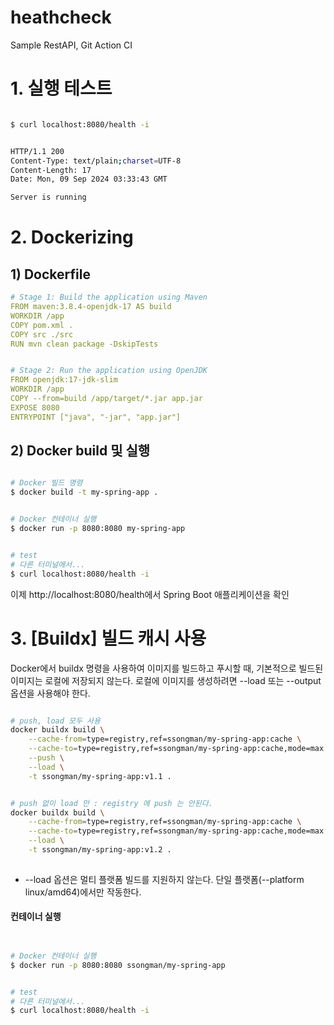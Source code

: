 # heathcheck
Sample RestAPI, Git Action CI



# 1.  실행 테스트



```sh

$ curl localhost:8080/health -i


HTTP/1.1 200
Content-Type: text/plain;charset=UTF-8
Content-Length: 17
Date: Mon, 09 Sep 2024 03:33:43 GMT

Server is running


```



# 2.  Dockerizing



## 1) Dockerfile

```yaml
# Stage 1: Build the application using Maven
FROM maven:3.8.4-openjdk-17 AS build
WORKDIR /app
COPY pom.xml .
COPY src ./src
RUN mvn clean package -DskipTests


# Stage 2: Run the application using OpenJDK
FROM openjdk:17-jdk-slim
WORKDIR /app
COPY --from=build /app/target/*.jar app.jar
EXPOSE 8080
ENTRYPOINT ["java", "-jar", "app.jar"]

```







## 2) Docker build 및 실행

```sh

# Docker 빌드 명령
$ docker build -t my-spring-app .


# Docker 컨테이너 실행
$ docker run -p 8080:8080 my-spring-app


# test
# 다른 터미널에서...
$ curl localhost:8080/health -i


```

이제 http://localhost:8080/health에서 Spring Boot 애플리케이션을 확인







# 3. [Buildx] **빌드 캐시 사용**

Docker에서 buildx 명령을 사용하여 이미지를 빌드하고 푸시할 때, 기본적으로 빌드된 이미지는 로컬에 저장되지 않는다. 로컬에 이미지를 생성하려면 --load 또는 --output 옵션을 사용해야 한다.

```sh

# push, load 모두 사용
docker buildx build \
    --cache-from=type=registry,ref=ssongman/my-spring-app:cache \
    --cache-to=type=registry,ref=ssongman/my-spring-app:cache,mode=max \
    --push \
    --load \
    -t ssongman/my-spring-app:v1.1 .


# push 없이 load 만 : registry 에 push 는 안된다.
docker buildx build \
    --cache-from=type=registry,ref=ssongman/my-spring-app:cache \
    --cache-to=type=registry,ref=ssongman/my-spring-app:cache,mode=max \
    --load \
    -t ssongman/my-spring-app:v1.2 .
    
```

* --load 옵션은 멀티 플랫폼 빌드를 지원하지 않는다. 단일 플랫폼(--platform linux/amd64)에서만 작동한다.



#### 컨테이너 실행

```sh


# Docker 컨테이너 실행
$ docker run -p 8080:8080 ssongman/my-spring-app


# test
# 다른 터미널에서...
$ curl localhost:8080/health -i


```

